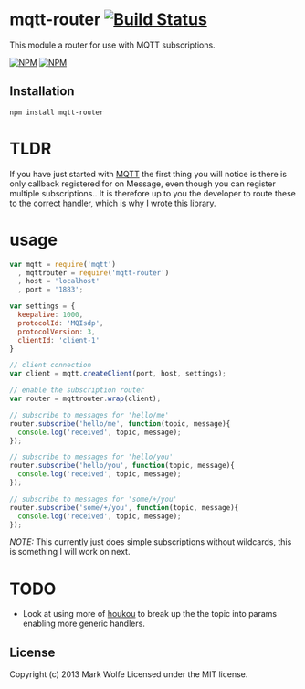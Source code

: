 # mqtt-router [![Build Status](https://drone.io/github.com/wolfeidau/mqtt-router/status.png)](https://drone.io/github.com/wolfeidau/mqtt-router/latest)

This module a router for use with MQTT subscriptions.

[![NPM](https://nodei.co/npm/mqtt-router.png)](https://nodei.co/npm/mqtt-router/)
[![NPM](https://nodei.co/npm-dl/mqtt-router.png)](https://nodei.co/npm/mqtt-router/)

## Installation

```
npm install mqtt-router
```

# TLDR

If you have just started with [MQTT](https://github.com/adamvr/MQTT.js) the first thing you will notice is there is only callback registered for on Message,
even though you can register multiple subscriptions.. It is therefore up to you the developer to route these to the
correct handler, which is why I wrote this library.

# usage

```javascript
var mqtt = require('mqtt')
  , mqttrouter = require('mqtt-router')
  , host = 'localhost'
  , port = '1883';

var settings = {
  keepalive: 1000,
  protocolId: 'MQIsdp',
  protocolVersion: 3,
  clientId: 'client-1'
}

// client connection
var client = mqtt.createClient(port, host, settings);

// enable the subscription router
var router = mqttrouter.wrap(client);

// subscribe to messages for 'hello/me'
router.subscribe('hello/me', function(topic, message){
  console.log('received', topic, message);
});

// subscribe to messages for 'hello/you'
router.subscribe('hello/you', function(topic, message){
  console.log('received', topic, message);
});

// subscribe to messages for 'some/+/you'
router.subscribe('some/+/you', function(topic, message){
  console.log('received', topic, message);
});

```

*NOTE:* This currently just does simple subscriptions without wildcards, this is something I will work on next.

# TODO

* Look at using more of [houkou](https://github.com/deoxxa/houkou) to break up the the topic into params enabling more generic handlers.

## License
Copyright (c) 2013 Mark Wolfe
Licensed under the MIT license.
